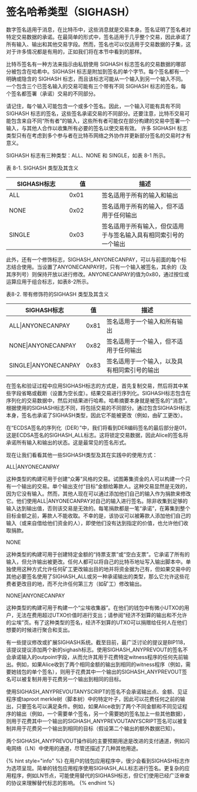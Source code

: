 # 签名哈希类型（SIGHASH）

数字签名适用于消息，在比特币中，这些消息就是交易本身。签名证明了签名者对特定交易数据的承诺。在最简单的形式中，签名适用于几乎整个交易，因此承诺了所有输入、输出和其他交易字段。然而，签名也可以仅适用于交易数据的子集，这对于许多情况都是有用的，正如我们将在本节中看到的那样。&#x20;

比特币签名有一种方法来指示由私钥使用 SIGHASH 标志签名的交易数据的哪部分被包含在哈希中。SIGHASH 标志是附加到签名的单个字节。每个签名都有一个明确或隐含的 SIGHASH 标志，而且该标志可能从一个输入到另一个输入不同。一个包含三个已签名输入的交易可能有三个带有不同 SIGHASH 标志的签名，每个签名都签署（承诺）交易的不同部分。&#x20;

请记住，每个输入可能包含一个或多个签名。因此，一个输入可能有具有不同 SIGHASH 标志的签名，这些签名承诺交易的不同部分。还要注意，比特币交易可能包含来自不同“所有者”的输入，这些所有者可能仅在部分构建的交易中签署一个输入，与其他人合作以收集所有必要的签名以使交易有效。 许多 SIGHASH 标志类型只有在考虑到多个参与者在比特币网络之外协作并更新部分签名的交易时才有意义。

SIGHASH 标志有三种类型：ALL、NONE 和 SINGLE，如表 8-1 所示。

表 8-1. SIGHASH 类型及其含义

<table><thead><tr><th width="148">SIGHASH标志</th><th width="73">值</th><th>描述</th></tr></thead><tbody><tr><td>ALL</td><td>0x01</td><td>签名适用于所有的输入和输出</td></tr><tr><td>NONE</td><td>0x02</td><td>签名适用于所有的输入，但不适用于任何输出</td></tr><tr><td>SINGLE</td><td>0x03</td><td>签名适用于所有输入，但仅适用于与签名输入具有相同索引号的一个输出</td></tr></tbody></table>

此外，还有一个修饰标志，SIGHASH\_ANYONECANPAY，可以与前面的每个标志结合使用。当设置了ANYONECANPAY时，只有一个输入被签名，其余的（及其序列号）则保持开放以进行修改。ANYONECANPAY的值为0x80，通过按位或运算应用于组合标志，如表8-2所示。

表8-2.  带有修饰符的SIGHASH 类型及其含义

| SIGHASH标志            | 值    | 描述                     |
| -------------------- | ---- | ---------------------- |
| ALL\|ANYONECANPAY    | 0x81 | 签名适用于一个输入和所有输出         |
| NONE\|ANYONECANPAY   | 0x82 | 签名适用于一个输入，但不适用于任何输出    |
| SINGLE\|ANYONECANPAY | 0x83 | 签名适用于一个输入，以及具有相同索引号的输出 |

在签名和验证过程中应用SIGHASH标志的方式是，首先复制交易，然后将其中某些字段省略或截断（设置为空长度）。结果交易进行序列化。SIGHASH标志包含在序列化的交易数据中，然后对结果进行哈希。哈希摘要本身就是被签名的“消息”。根据使用的SIGHASH标志不同，将包括交易的不同部分。通过包含SIGHASH标志本身，签名也承诺了SIGHASH类型，因此它不能被更改（例如，由矿工更改）。&#x20;

在“ECDSA签名的序列化（DER）”中，我们将看到DER编码签名的最后部分是01，这是ECDSA签名的SIGHASH\_ALL标志。这将锁定交易数据，因此Alice的签名将承诺所有输入和输出的状态。这是最常见的签名形式。&#x20;

现在让我们看看其他一些SIGHASH类型及其在实践中的使用方式：

 ALL|ANYONECANPAY

这种类型的构建可用于创建“众筹”风格的交易。试图筹集资金的人可以构建一个只有一个输出的交易。单个输出支付“目标”金额给筹款人。这种交易显然是无效的，因为它没有输入。然而，其他人现在可以通过添加他们自己的输入作为捐款来修改它。他们使用ALL|ANYONECANPAY对自己的输入进行签名。除非收集到足够的输入达到输出值，否则该交易是无效的。每笔捐款都是一笔“承诺”，在筹集到整个目标金额之前，筹款人不能收取。不幸的是，该协议可以被筹款人添加他们自己的输入（或来自借给他们资金的人），即使他们没有达到指定的价值，也允许他们收取捐款。

NONE

这种类型的构建可用于创建特定金额的“持票支票”或“空白支票”。它承诺了所有的输入，但允许输出被更改。任何人都可以将自己的比特币地址写入输出脚本中。单独使用这种方式允许任何矿工更改输出目的地并将资金据为己有，但如果交易中的其他必要签名使用了SIGHASH\_ALL或另一种承诺输出的类型，那么它允许这些花费者更改目的地，而不允许任何第三方（如矿工）修改输出。

NONE|ANYONECANPAY

这种类型的构建可用于构建一个“尘埃收集器”。在他们的钱包中有微小UTXO的用户，无法在费用超过UTXO价值时进行支出；请参阅“经济不划算的输出和不允许的尘埃”页。有了这种类型的签名，经济不划算的UTXO可以捐赠给任何人在他们想要的时候进行聚合和支出。

 有一些提议修改或扩展SIGHASH系统。截至目前，最广泛讨论的提议是BIP118，该提议提议添加两个新的sighash标志。使用SIGHASH\_ANYPREVOUT的签名不会承诺输入的outpoint字段，从而允许其用于花费特定witness程序的任何先前输出。例如，如果Alice收到了两个相同金额的输出到相同的witness程序（例如，需要她钱包的单个签名），则用于花费其中一个输出的SIGHASH\_ANYPREVOUT签名可以被复制并用于花费另一个输出到相同的目标。

使用SIGHASH\_ANYPREVOUTANYSCRIPT的签名不会承诺输出点、金额、见证程序或taproot merkle树（脚本树）中的特定叶子，因此可以花费任何之前的输出，只要签名可以满足条件。例如，如果Alice收到了两个不同金额和不同见证程序的输出（例如，一个需要单个签名，另一个需要她的签名加上一些其他数据），则用于花费其中一个输出的SIGHASH\_ANYPREVOUTANYSCRIPT签名可以被复制并用于花费另一个输出到相同的目标（假设第二个输出的额外数据已知）。

两个SIGHASH\_ANYPREVOUT操作码的主要预期用途是改进的支付通道，例如闪电网络（LN）中使用的通道，尽管还描述了几种其他用途。

{% hint style="info" %}
在用户的钱包应用程序中，很少会看到SIGHASH标志作为选项呈现。简单的钱包应用程序使用SIGHASH\_ALL标志进行签名。更复杂的应用程序，例如LN节点，可能使用替代的SIGHASH标志，但它们使用已经广泛审查的协议来理解替代标志的影响。
{% endhint %}
